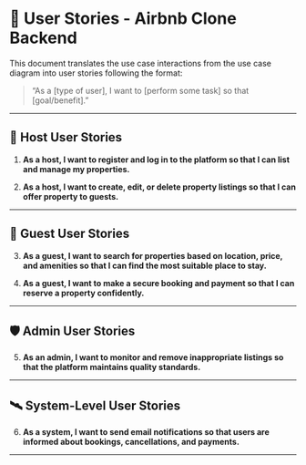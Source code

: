# 🧾 User Stories - Airbnb Clone Backend

This document translates the use case interactions from the use case diagram into user stories following the format:

> “As a [type of user], I want to [perform some task] so that [goal/benefit].”

---

## 👤 Host User Stories

1. **As a host, I want to register and log in to the platform so that I can list and manage my properties.**

2. **As a host, I want to create, edit, or delete property listings so that I can offer property to guests.**

---

## 🧍 Guest User Stories

3. **As a guest, I want to search for properties based on location, price, and amenities so that I can find the most suitable place to stay.**

4. **As a guest, I want to make a secure booking and payment so that I can reserve a property confidently.**

---

## 🛡️ Admin User Stories

5. **As an admin, I want to monitor and remove inappropriate listings so that the platform maintains quality standards.**

---

## 🛰️ System-Level User Stories

6. **As a system, I want to send email notifications so that users are informed about bookings, cancellations, and payments.**

---
